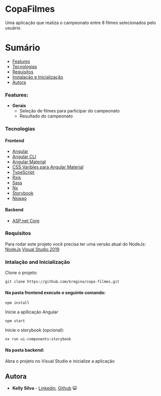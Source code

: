 # CopaFilmes

Uma aplicação que realiza o campeonato entre 8 filmes selecionados pelo usuário.

# Sumário

- [Features](#features)
- [Tecnologias](#tecnologias)
- [Requisitos](#requisites)
- [Instalação e Inicialização](#installing-and-running)
- [Autora](#autora)

### Features:

- **Gerais**
  - Seleção de filmes para participar do campeonato
  - Resultado do campeonato

### Tecnologias

#### Frontend

- [Angular](https://angular.io/)
- [Angular CLI](https://cli.angular.io/)
- [Angular Material](https://material.angular.io/)
- [CSS Varibles para Angular Material](https://github.com/johannesjo/angular-material-css-vars)
- [TypeScript](https://www.typescriptlang.org/)
- [Rxjs](https://github.com/ReactiveX/rxjs)
- [Sass](http://sass-lang.com/)
- [Nx](https://nx.dev/angular/)
- [Storybook](https://storybook.js.org/)
- [Nswag](https://github.com/RicoSuter/NSwag)

#### Backend

- [ASP.net Core](https://docs.microsoft.com/en-us/aspnet/core/?view=aspnetcore-3.1)

### Requisitos

Para rodar este projeto você precisa ter uma versão atual do NodeJs:
[NodeJs](https://nodejs.org/en/download/)
[Visual Studio 2019](https://visualstudio.microsoft.com/vs/community/)

### Intalação and Inicialização

Clone o projeto:

```
git clone https://github.com/kregina/copa-filmes.git
```

#### Na pasta frontend execute o seguinte comando:

```
npm install
```

Inicie a apllicação Angular

```
npm start
```

Inicie o storybook (opcional):
```
nx run ui-components:storybook
```

#### Na pasta backend:
Abra o projeto no Visual Studio e inicialize a aplicação

## Autora

* **Kelly Silva** - [Linkedin](https://www.linkedin.com/in/kregina/), [Github](https://github.com/kregina/) 😺